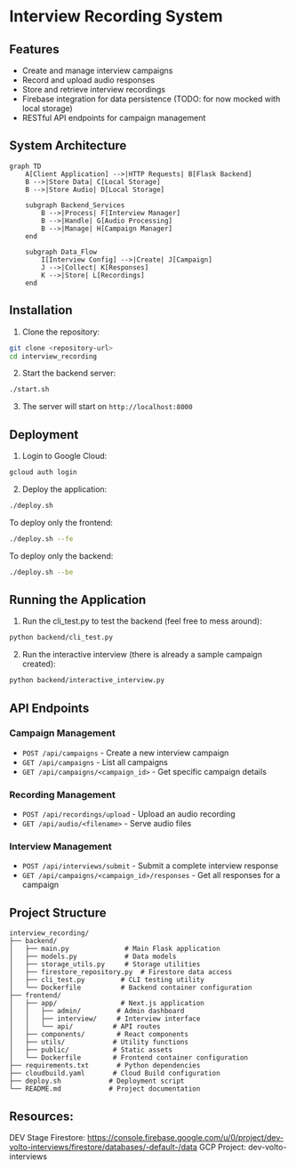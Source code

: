 # Interview Recording System

## Features

- Create and manage interview campaigns
- Record and upload audio responses
- Store and retrieve interview recordings
- Firebase integration for data persistence (TODO: for now mocked with local storage)
- RESTful API endpoints for campaign management

## System Architecture

```mermaid
graph TD
    A[Client Application] -->|HTTP Requests| B[Flask Backend]
    B -->|Store Data| C[Local Storage]
    B -->|Store Audio| D[Local Storage]
    
    subgraph Backend_Services
        B -->|Process| F[Interview Manager]
        B -->|Handle| G[Audio Processing]
        B -->|Manage| H[Campaign Manager]
    end
    
    subgraph Data_Flow
        I[Interview Config] -->|Create| J[Campaign]
        J -->|Collect| K[Responses]
        K -->|Store| L[Recordings]
    end
```

## Installation

1. Clone the repository:
```bash
git clone <repository-url>
cd interview_recording
```

2. Start the backend server:
```bash
./start.sh
```

3. The server will start on `http://localhost:8000`

## Deployment

1. Login to Google Cloud:
```bash
gcloud auth login
```

2. Deploy the application:
```bash
./deploy.sh
```

To deploy only the frontend:
```bash
./deploy.sh --fe
```

To deploy only the backend:
```bash
./deploy.sh --be
```

## Running the Application

1. Run the cli_test.py to test the backend (feel free to mess around):
```bash
python backend/cli_test.py
```

2. Run the interactive interview (there is already a sample campaign created):
```bash
python backend/interactive_interview.py
```


## API Endpoints

### Campaign Management
- `POST /api/campaigns` - Create a new interview campaign
- `GET /api/campaigns` - List all campaigns
- `GET /api/campaigns/<campaign_id>` - Get specific campaign details

### Recording Management
- `POST /api/recordings/upload` - Upload an audio recording
- `GET /api/audio/<filename>` - Serve audio files

### Interview Management
- `POST /api/interviews/submit` - Submit a complete interview response
- `GET /api/campaigns/<campaign_id>/responses` - Get all responses for a campaign

## Project Structure

```
interview_recording/
├── backend/
│   ├── main.py              # Main Flask application
│   ├── models.py            # Data models
│   ├── storage_utils.py     # Storage utilities
│   ├── firestore_repository.py  # Firestore data access
│   ├── cli_test.py         # CLI testing utility
│   └── Dockerfile          # Backend container configuration
├── frontend/
│   ├── app/                # Next.js application
│   │   ├── admin/         # Admin dashboard
│   │   ├── interview/     # Interview interface
│   │   └── api/          # API routes
│   ├── components/        # React components
│   ├── utils/            # Utility functions
│   ├── public/           # Static assets
│   └── Dockerfile        # Frontend container configuration
├── requirements.txt       # Python dependencies
├── cloudbuild.yaml       # Cloud Build configuration
├── deploy.sh            # Deployment script
└── README.md            # Project documentation
```

## Resources:
DEV Stage
 Firestore: https://console.firebase.google.com/u/0/project/dev-volto-interviews/firestore/databases/-default-/data
 GCP Project: dev-volto-interviews 